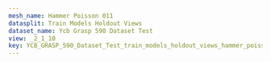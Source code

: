 ```yaml
---
mesh_name: Hammer Poisson 011
datasplit: Train Models Holdout Views
dataset_name: Ycb Grasp 590 Dataset Test
view: _2_1_10
key: YCB_GRASP_590_Dataset_Test_train_models_holdout_views_hammer_poisson_011__2_1_10
---
```

